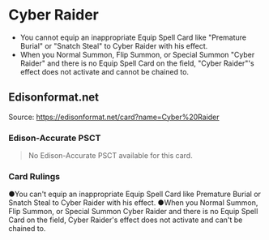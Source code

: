 # Cyber Raider

*   You cannot equip an inappropriate Equip Spell Card like "Premature Burial" or "Snatch Steal" to Cyber Raider with his effect.
*   When you Normal Summon, Flip Summon, or Special Summon "Cyber Raider" and there is no Equip Spell Card on the field, "Cyber Raider"'s effect does not activate and cannot be chained to.

## Edisonformat.net

Source: https://edisonformat.net/card?name=Cyber%20Raider

### Edison-Accurate PSCT

> No Edison-Accurate PSCT available for this card.

### Card Rulings

●You can't equip an inappropriate Equip Spell Card like Premature Burial or Snatch Steal to Cyber Raider with his effect.
●When you Normal Summon, Flip Summon, or Special Summon Cyber Raider and there is no Equip Spell Card on the field, Cyber Raider's effect does not activate and can't be chained to.
            